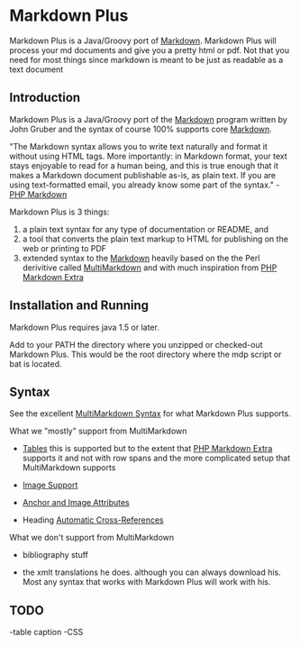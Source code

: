 Markdown Plus
==============

Markdown Plus is a Java/Groovy port of [Markdown][].
Markdown Plus will process your md documents and give you a pretty html or pdf.
Not that you need for most things since markdown is meant to be just as readable as a text document

  [Markdown]:http://daringfireball.net/projects/markdown/syntax
  
Introduction
------------

Markdown Plus is a Java/Groovy port of the [Markdown][] program written by John Gruber and the syntax of course 100% supports core [Markdown][].

"The Markdown syntax allows you to write text naturally and format it without using HTML tags. More importantly: in Markdown format, your text stays enjoyable to read for a human being, and this is true enough that it makes a Markdown document publishable as-is, as plain text. If you are using text-formatted email, you already know some part of the syntax." - [PHP Markdown](http://michelf.com/projects/php-markdown/)

Markdown Plus is 3 things: 

 1. a plain text syntax for any type of documentation or README, and 
 2. a tool that converts the plain text markup to HTML for publishing on the web or printing to PDF
 3. extended syntax to the [Markdown][] heavily based on the the Perl derivitive called [MultiMarkdown][] and with much inspiration from [PHP Markdown Extra][]

 [MultiMarkdown]: http://fletcherpenney.net/multimarkdown/
 [PHP Markdown Extra]: http://michelf.com/projects/php-markdown/extra/

Installation and Running
------------

Markdown Plus requires java 1.5 or later.

Add to your PATH  the directory where you unzipped or checked-out Markdown Plus. This would be the root directory where the mdp script or bat is located. 


Syntax
------

See the excellent [MultiMarkdown Syntax][] for what Markdown Plus supports.

What we "mostly" support from MultiMarkdown

*   [Tables](http://fletcherpenney.net/multimarkdown/users_guide/multimarkdown_syntax_guide/#anchorandimageattributes)
    this is supported but to the extent that [PHP Markdown Extra][] supports it and not with row spans 
      and the more complicated setup that MultiMarkdown supports

*   [Image Support](http://fletcherpenney.net/multimarkdown/users_guide/multimarkdown_syntax_guide/#imagesupport)

*   [Anchor and Image Attributes](http://fletcherpenney.net/multimarkdown/users_guide/multimarkdown_syntax_guide/#anchorandimageattributes)

*   Heading [Automatic Cross-References](http://fletcherpenney.net/multimarkdown/users_guide/multimarkdown_syntax_guide/#automaticcross-references)

What we don't support from MultiMarkdown

* bibliography stuff
* the xmlt translations he does. although you can always download his. Most any syntax that works with Markdown Plus will work with his.

  [MultiMarkdown Syntax]:http://fletcherpenney.net/multimarkdown/users_guide/multimarkdown_syntax_guide/

TODO
-----
-table caption
-CSS





